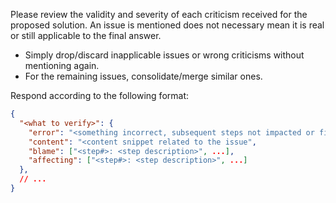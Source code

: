 Please review the validity and severity of each criticism received for the proposed solution. An issue is mentioned 
does not necessary mean it is real or still applicable to the final answer.

* Simply drop/discard inapplicable issues or wrong criticisms without mentioning again.
* For the remaining issues, consolidate/merge similar ones.

Respond according to the following format:

```json
{
  "<what to verify>": {
    "error": "<something incorrect, subsequent steps not impacted or fixable>", 
    "content": "<content snippet related to the issue",
    "blame": ["<step#>: <step description>", ...],
    "affecting": ["<step#>: <step description>", ...]
  },
  // ...
}
```
